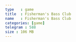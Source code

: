 ```yaml
---
type   : game
title  : Fisherman's Bass Club
name   : Fisherman's Bass Club
categories: [game]
telegram : 588
size : 106 MB
---
```



